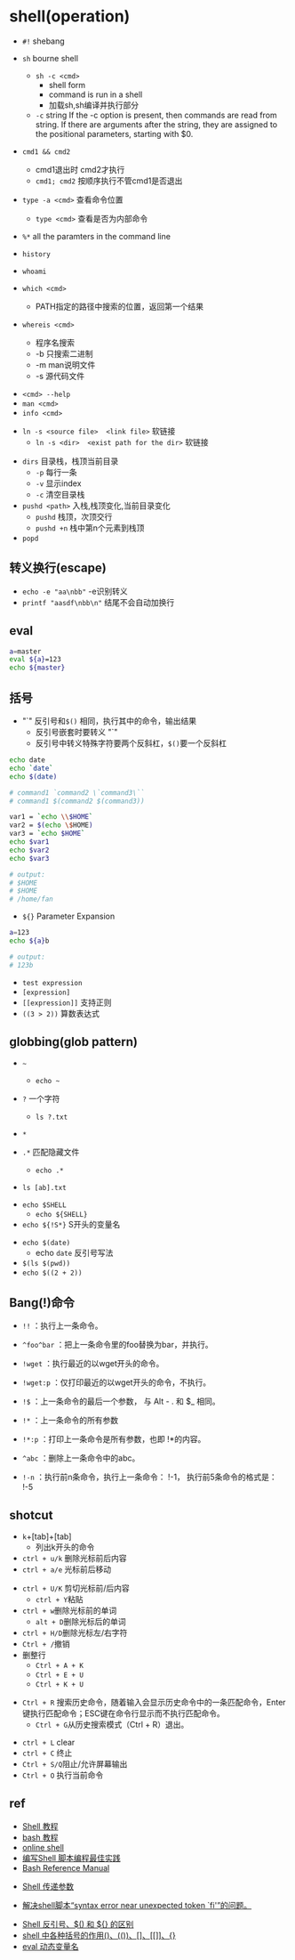 # shell(operation)

+ `#!` shebang

+ `sh` bourne shell
    + `sh -c <cmd>`  
        + shell form
        + command is run in a shell
        + 加载sh,sh编译并执行<cmd>部分
    + `-c` string If  the  -c  option  is  present, then commands are read from
          string.  If there are arguments after the  string,  they  are
          assigned to the positional parameters, starting with $0.

+ `cmd1 && cmd2`
    + cmd1退出时 cmd2才执行
    + `cmd1; cmd2` 按顺序执行不管cmd1是否退出

+ `type -a <cmd>` 查看命令位置
    + `type <cmd>` 查看是否为内部命令

+ `%*` all the paramters in the command line

+ `history`
    
+ `whoami`
+ `which <cmd>`
    + PATH指定的路径中搜索<cmd>的位置，返回第一个结果
+ `whereis <cmd>`
    + 程序名搜索
    + -b  只搜索二进制
    + -m  man说明文件
    + -s  源代码文件

<!-- help -->
+ `<cmd> --help`
+ `man <cmd>`
+ `info <cmd>`

<!-- comman -->
+ `ln -s <source file>  <link file>` 软链接
   + `ln -s <dir>  <exist path for the dir>` 软链接


<!-- 目录切换 -->
+ `dirs` 目录栈，栈顶当前目录
    + `-p` 每行一条
    + `-v` 显示index
    + `-c` 清空目录栈
+ `pushd <path>` 入栈,栈顶变化,当前目录变化
    + `pushd` 栈顶，次顶交行
    + `pushd +n` 栈中第n个元素到栈顶
+ `popd` 

## 转义换行(escape)
+ `echo -e "aa\nbb"` -e识别转义
+ `printf "aasdf\nbb\n"` 结尾不会自动加换行

## eval

```sh
a=master
eval ${a}=123
echo ${master}
```

## 括号

<!-- command substitution -->
+ "\`" 反引号和`$()` 相同，执行其中的命令，输出结果
    + 反引号嵌套时要转义 "\`"
    + 反引号中转义特殊字符要两个反斜杠，`$()`要一个反斜杠
```sh
echo date
echo `date`
echo $(date)

# command1 `command2 \`command3\``
# command1 $(command2 $(command3))

var1 = `echo \\$HOME`
var2 = $(echo \$HOME)
var3 = `echo $HOME`
echo $var1
echo $var2
echo $var3

# output:
# $HOME
# $HOME
# /home/fan
```

<!-- 变量替换 -->
+ `${}` Parameter Expansion
```sh
a=123
echo ${a}b

# output:
# 123b
```

<!-- 条件 -->
+ `test expression`
+ `[expression]`
+ `[[expression]]` 支持正则
+ `((3 > 2))` 算数表达式

## globbing(glob pattern)

+ `~`
    + `echo ~`

+ `?` 一个字符
    + `ls ?.txt`

+ `*`

+ `.*` 匹配隐藏文件
    + `echo .*`

+ `ls [ab].txt`
<!-- 变量 -->
+ `echo $SHELL`
    + `echo ${SHELL}`
+ `echo ${!S*}` S开头的变量名
<!-- 命令 -->
+ `echo $(date)`
    + echo `date` 反引号写法
+ `$(ls $(pwd))`
+ `echo $((2 + 2))`




## Bang(!)命令

+ `!!` ：执行上一条命令。

+ `^foo^bar` ：把上一条命令里的foo替换为bar，并执行。

+ `!wget` ：执行最近的以wget开头的命令。

+ `!wget:p` ：仅打印最近的以wget开头的命令，不执行。

+ `!$` ：上一条命令的最后一个参数， 与 Alt - . 和 $_ 相同。

+ `!*` ：上一条命令的所有参数

+ `!*:p` ：打印上一条命令是所有参数，也即 !*的内容。

+ `^abc` ：删除上一条命令中的abc。

+ `!-n` ：执行前n条命令，执行上一条命令： !-1， 执行前5条命令的格式是： !-5



## shotcut

<!-- common -->
+ `k`+[tab]+[tab]
    + 列出k开头的命令
+ `ctrl + u/k` 删除光标前后内容
+ `ctrl + a/e` 光标前后移动

<!-- edit -->
+ `ctrl + U/K` 剪切光标前/后内容
    - `ctrl + Y`粘贴
+ `ctrl + w`删除光标前的单词
    - `alt + D`删除光标后的单词
+ `ctrl + H/D`删除光标左/右字符
+ `Ctrl + /`撤销
+ 删整行
    - `Ctrl + A + K`
    - `Ctrl + E + U`
    - `Ctrl + K + U`

<!-- history -->
+ `Ctrl + R` 搜索历史命令，随着输入会显示历史命令中的一条匹配命令，Enter键执行匹配命令；ESC键在命令行显示而不执行匹配命令。
    - `Ctrl + G`从历史搜索模式（Ctrl + R）退出。

<!-- control -->
+ `ctrl + L` clear
+ `ctrl + C` 终止
+ `Ctrl + S/Q`阻止/允许屏幕输出
+ `Ctrl + O` 执行当前命令

## ref
+ [Shell 教程](https://www.runoob.com/linux/linux-shell.html)
+ [bash 教程](wangdoc.com/bash/intro.html)
+ [online shell](https://www.runoob.com/try/runcode.php?filename=helloworld&type=bash)
+ [编写Shell 脚本编程最佳实践](https://zhuanlan.zhihu.com/p/264120455)
+ [Bash Reference Manual](https://www.gnu.org/software/bash/manual/html_node/index.html#SEC_Contents)

<!-- 参数 -->
+ [Shell 传递参数](https://www.runoob.com/linux/linux-shell-passing-arguments.html)

<!-- issues -->
+ [解决shell脚本“syntax error near unexpected token `fi'”的问题。](https://blog.csdn.net/jsqfengbao/article/details/95597260)

<!-- details -->
+ [Shell 反引号、$() 和 ${} 的区别](https://blog.csdn.net/K346K346/article/details/86748499)
+ [shell 中各种括号的作用()、(())、[]、[[]]、{}](https://www.runoob.com/w3cnote/linux-shell-brackets-features.html)
+ [eval 动态变量名](https://blog.csdn.net/feifei3851/article/details/90035606?spm=1001.2101.3001.6650.1&utm_medium=distribute.pc_relevant.none-task-blog-2%7Edefault%7ECTRLIST%7ERate-1.pc_relevant_default&depth_1-utm_source=distribute.pc_relevant.none-task-blog-2%7Edefault%7ECTRLIST%7ERate-1.pc_relevant_default&utm_relevant_index=1)
